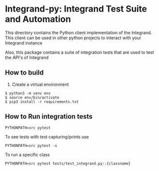 # Integrand-py: Integrand Test Suite and Automation

This directory contains the Python client implementation of the Integrand. This client can be used in other python projects to interact with your Integrand instance

Also, this package contains a suite of integration tests that are used to test the API's of Integrand

## How to build

1. Create a virtual environment
```
$ python3 -m venv env
$ source env/bin/activate
$ pip3 install -r requirements.txt
```

## How to Run integration tests
```
PYTHONPATH=src pytest
```

To see tests with test capturing/prints use
```
PYTHONPATH=src pytest -s
```

To run a specific class
```
PYTHONPATH=src pytest tests/test_integrand.py::{classname}
```
